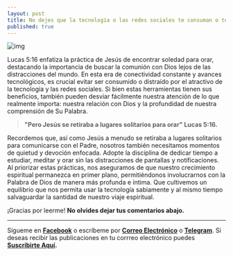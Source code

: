 ```yaml
---
layout: post
title: No dejes que la tecnología o las redes sociales te consuman o te distraigan.
published: true
---
```

![img](https://img4.teletype.in/files/3e/a5/3ea54c01-22a7-453a-81f1-57815a4d63e3.png)

Lucas 5:16 enfatiza la práctica de Jesús de encontrar soledad para orar, destacando la importancia de buscar la comunión con Dios lejos de las distracciones del mundo. En esta era de conectividad constante y avances tecnológicos, es crucial evitar ser consumido o distraído por el atractivo de la tecnología y las redes sociales. Si bien estas herramientas tienen sus beneficios, también pueden desviar fácilmente nuestra atención de lo que realmente importa: nuestra relación con Dios y la profundidad de nuestra comprensión de Su Palabra.

> **"Pero Jesús se retiraba a lugares solitarios para orar" Lucas 5:16.**

Recordemos que, así como Jesús a menudo se retiraba a lugares solitarios para comunicarse con el Padre, nosotros también necesitamos momentos de quietud y devoción enfocada. Adopte la disciplina de dedicar tiempo a estudiar, meditar y orar sin las distracciones de pantallas y notificaciones. Al priorizar estas prácticas, nos aseguramos de que nuestro crecimiento espiritual permanezca en primer plano, permitiéndonos involucrarnos con la Palabra de Dios de manera más profunda e íntima. Que cultivemos un equilibrio que nos permita usar la tecnología sabiamente y al mismo tiempo salvaguardar la santidad de nuestro viaje espiritual.

¡Gracias por leerme! **No olvides dejar tus comentarios abajo.**

---

Sígueme en **[Facebook](https://www.facebook.com/danoisyzori)** o escríbeme por **[Correo Electrónico](mailto:josedanois@gmail.com)** o **[Telegram](https://t.me/jdanois)**. Si deseas recibir las publicaciones en tu corrreo electrónico puedes **[Suscribirte Aquí](https://follow.it/blog-de-jos-danois?leanpub).**
